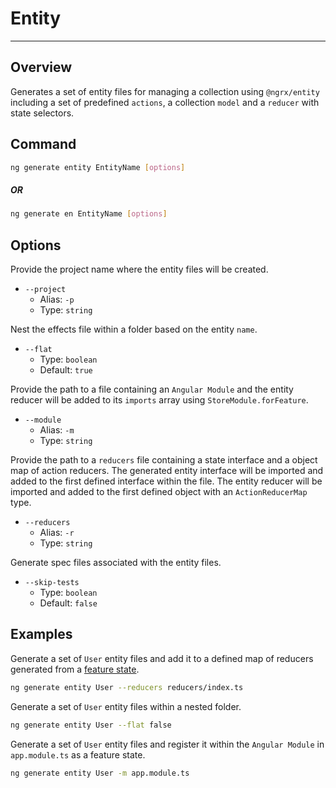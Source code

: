 # Entity

---

## Overview

Generates a set of entity files for managing a collection using `@ngrx/entity` including a set of predefined `actions`, a collection `model` and a `reducer` with state selectors.

## Command

```sh
ng generate entity EntityName [options]
```

##### OR

```sh
ng generate en EntityName [options]
```

## Options

Provide the project name where the entity files will be created.

- `--project`
  - Alias: `-p`
  - Type: `string`

Nest the effects file within a folder based on the entity `name`.

- `--flat`
  - Type: `boolean`
  - Default: `true`

Provide the path to a file containing an `Angular Module` and the entity reducer will be added to its `imports` array using `StoreModule.forFeature`.

- `--module`
  - Alias: `-m`
  - Type: `string`

Provide the path to a `reducers` file containing a state interface and a object map of action reducers. The generated entity interface will be imported and added to the first defined interface within the file. The entity reducer will be imported and added to the first defined object with an `ActionReducerMap` type.

- `--reducers`
  - Alias: `-r`
  - Type: `string`

Generate spec files associated with the entity files.

- `--skip-tests`
  - Type: `boolean`
  - Default: `false`

## Examples

Generate a set of `User` entity files and add it to a defined map of reducers generated from a [feature state](guide/schematics/store#examples).

```sh
ng generate entity User --reducers reducers/index.ts
```

Generate a set of `User` entity files within a nested folder.

```sh
ng generate entity User --flat false
```

Generate a set of `User` entity files and register it within the `Angular Module` in `app.module.ts` as a feature state.

```sh
ng generate entity User -m app.module.ts
```
